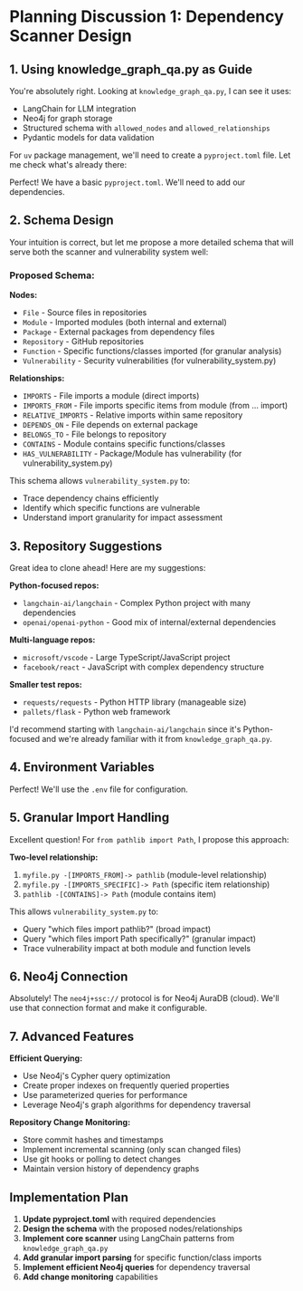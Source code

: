 # Planning Discussion 1: Dependency Scanner Design

## 1. Using knowledge_graph_qa.py as Guide

You're absolutely right. Looking at `knowledge_graph_qa.py`, I can see it uses:
- LangChain for LLM integration
- Neo4j for graph storage
- Structured schema with `allowed_nodes` and `allowed_relationships`
- Pydantic models for data validation

For `uv` package management, we'll need to create a `pyproject.toml` file. Let me check what's already there:

Perfect! We have a basic `pyproject.toml`. We'll need to add our dependencies.

## 2. Schema Design

Your intuition is correct, but let me propose a more detailed schema that will serve both the scanner and vulnerability system well:

### Proposed Schema:

**Nodes:**
- `File` - Source files in repositories
- `Module` - Imported modules (both internal and external)
- `Package` - External packages from dependency files
- `Repository` - GitHub repositories
- `Function` - Specific functions/classes imported (for granular analysis)
- `Vulnerability` - Security vulnerabilities (for vulnerability_system.py)

**Relationships:**
- `IMPORTS` - File imports a module (direct imports)
- `IMPORTS_FROM` - File imports specific items from module (from ... import)
- `RELATIVE_IMPORTS` - Relative imports within same repository
- `DEPENDS_ON` - File depends on external package
- `BELONGS_TO` - File belongs to repository
- `CONTAINS` - Module contains specific functions/classes
- `HAS_VULNERABILITY` - Package/Module has vulnerability (for vulnerability_system.py)

This schema allows `vulnerability_system.py` to:
- Trace dependency chains efficiently
- Identify which specific functions are vulnerable
- Understand import granularity for impact assessment

## 3. Repository Suggestions

Great idea to clone ahead! Here are my suggestions:

**Python-focused repos:**
- `langchain-ai/langchain` - Complex Python project with many dependencies
- `openai/openai-python` - Good mix of internal/external dependencies

**Multi-language repos:**
- `microsoft/vscode` - Large TypeScript/JavaScript project
- `facebook/react` - JavaScript with complex dependency structure

**Smaller test repos:**
- `requests/requests` - Python HTTP library (manageable size)
- `pallets/flask` - Python web framework

I'd recommend starting with `langchain-ai/langchain` since it's Python-focused and we're already familiar with it from `knowledge_graph_qa.py`.

## 4. Environment Variables

Perfect! We'll use the `.env` file for configuration.

## 5. Granular Import Handling

Excellent question! For `from pathlib import Path`, I propose this approach:

**Two-level relationship:**
1. `myfile.py -[IMPORTS_FROM]-> pathlib` (module-level relationship)
2. `myfile.py -[IMPORTS_SPECIFIC]-> Path` (specific item relationship)
3. `pathlib -[CONTAINS]-> Path` (module contains item)

This allows `vulnerability_system.py` to:
- Query "which files import pathlib?" (broad impact)
- Query "which files import Path specifically?" (granular impact)
- Trace vulnerability impact at both module and function levels

## 6. Neo4j Connection

Absolutely! The `neo4j+ssc://` protocol is for Neo4j AuraDB (cloud). We'll use that connection format and make it configurable.

## 7. Advanced Features

**Efficient Querying:**
- Use Neo4j's Cypher query optimization
- Create proper indexes on frequently queried properties
- Use parameterized queries for performance
- Leverage Neo4j's graph algorithms for dependency traversal

**Repository Change Monitoring:**
- Store commit hashes and timestamps
- Implement incremental scanning (only scan changed files)
- Use git hooks or polling to detect changes
- Maintain version history of dependency graphs

## Implementation Plan

1. **Update pyproject.toml** with required dependencies
2. **Design the schema** with the proposed nodes/relationships
3. **Implement core scanner** using LangChain patterns from `knowledge_graph_qa.py`
4. **Add granular import parsing** for specific function/class imports
5. **Implement efficient Neo4j queries** for dependency traversal
6. **Add change monitoring** capabilities 